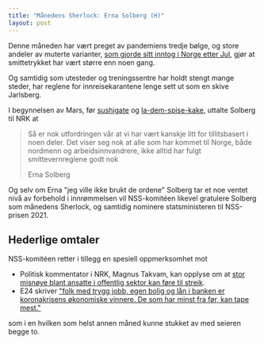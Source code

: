 ```yaml
---
title: "Månedens Sherlock: Erna Solberg (H)"
layout: post
---
```


Denne måneden har vært preget av pandemiens tredje bølge, og store andeler av muterte varianter,
[som gjorde sitt inntog i Norge etter Jul](https://www.fhi.no/contentassets/8a971e7b0a3c4a06bdbf381ab52e6157/vedlegg/2021/ukerapport-for-uke-1-04.01-10.01-2021.pdf),
gjør at smittetrykket har vært større enn noen gang.

Og samtidig som utesteder og treningssentre har holdt stengt mange steder, har reglene for
innreisekarantene lenge sett ut som en skive Jarlsberg.

I begynnelsen av Mars, før
[sushigate](https://www.nrk.no/norge/erna-solberg-og-familien-brot-smittereglene_-_-beklager-1.15422762)
og [la-dem-spise-kake](https://tv.nrk.no/se?v=NNFA17031221&t=600s), uttalte Solberg til NRK at

> Så er nok utfordringen vår at vi har vært kanskje litt for tillitsbasert i noen deler. Det viser
> seg nok at alle som har kommet til Norge, både nordmenn og arbeidsinnvandrere, ikke alltid har
> fulgt smittevernreglene godt nok
>
> Erna Solberg

Og selv om Erna "jeg ville ikke brukt de ordene" Solberg tar et noe ventet nivå av forbehold i
innrømmelsen vil NSS-komitéen likevel gratulere Solberg som månedens Sherlock, og samtidig nominere
statsministeren til NSS-prisen 2021.


## Hederlige omtaler

NSS-komitéen retter i tillegg en spesiell oppmerksomhet mot

 * Politisk kommentator i NRK, Magnus Takvam, kan opplyse om at [stor misnøye blant ansatte i
   offentlig sektor kan føre til
   streik](https://www.nrk.no/ytring/stor-misnoye-kan-fore-til-streik-i-offentlig-sektor-1.15427928).
 * E24 skriver ["folk med trygg jobb, egen bolig og lån i banken er koronakrisens økonomiske vinnere. De som har minst fra før, kan tape mest."](https://e24.no/norsk-oekonomi/i/kRmW09/vil-koronapandemien-fordele-rikdom-mer-eller-mindre-jevnt-dette-mener-oekonomene)

som i en hvilken som helst annen måned kunne stukket av med seieren begge to.
